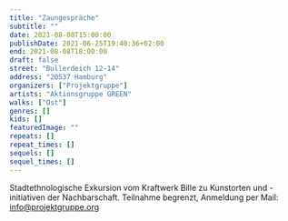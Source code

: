 ```yaml
---
title: "Zaungespräche"
subtitle: ""
date: 2021-08-08T15:00:00
publishDate: 2021-06-25T19:40:36+02:00
end: 2021-08-08T18:00:00
draft: false
street: "Bullerdeich 12-14"
address: "20537 Hamburg"
organizers: ["Projektgruppe"]
artists: "Aktionsgruppe GREEN"
walks: ["Ost"]
genres: []
kids: []
featuredImage: ""
repeats: []
repeat_times: []
sequels: []
sequel_times: []
---
```


Stadtethnologische Exkursion vom Kraftwerk Bille zu Kunstorten und -initiativen der Nachbarschaft. Teilnahme begrenzt, Anmeldung per Mail: info@projektgruppe.org